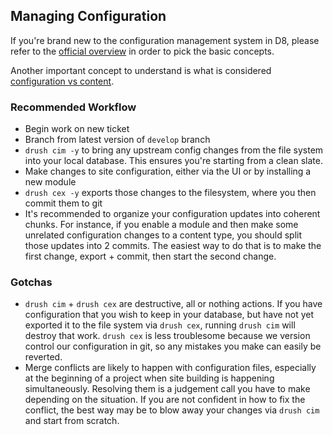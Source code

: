 ## Managing Configuration

If you're brand new to the configuration management system in D8, please refer to the [official overview](https://www.drupal.org/docs/8/configuration-management/managing-your-sites-configuration) in order to pick the basic concepts.

Another important concept to understand is what is considered [configuration vs content](https://www.drupal.org/docs/8/api/configuration-api/overview-of-configuration-vs-other-types-of-information).

### Recommended Workflow

- Begin work on new ticket
- Branch from latest version of `develop` branch
- `drush cim -y` to bring any upstream config changes from the file system into your local database. This ensures you're starting from a clean slate.
- Make changes to site configuration, either via the UI or by installing a new module
- `drush cex -y` exports those changes to the filesystem, where you then commit them to git
- It's recommended to organize your configuration updates into coherent chunks. For instance, if you enable a module and then make some unrelated configuration changes to a content type, you should split those updates into 2 commits. The easiest way to do that is to make the first change, export + commit, then start the second change.

### Gotchas

- `drush cim` + `drush cex` are destructive, all or nothing actions. If you have configuration that you wish to keep in your database, but have not yet exported it to the file system via `drush cex`, running `drush cim` will destroy that work. `drush cex` is less troublesome because we version control our configuration in git, so any mistakes you make can easily be reverted.
- Merge conflicts are likely to happen with configuration files, especially at the beginning of a project when site building is happening simultaneously. Resolving them is a judgement call you have to make depending on the situation. If you are not confident in how to fix the conflict, the best way may be to blow away your changes via `drush cim` and start from scratch.